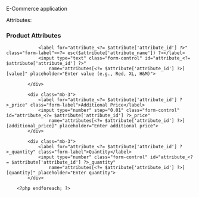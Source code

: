 E-Commerce application

Attributes:
        <h3>Product Attributes</h3>
        <?php foreach ($attributes as $attribute): ?>
            <div class="mb-3">

                <label for="attribute_<?= $attribute['attribute_id'] ?>" class="form-label"><?= esc($attribute['attribute_name']) ?></label>
                <input type="text" class="form-control" id="attribute_<?= $attribute['attribute_id'] ?>"
                    name="attributes[<?= $attribute['attribute_id'] ?>][value]" placeholder="Enter value (e.g., Red, XL, H&M)">

            </div>

            <div class="mb-3">
                <label for="attribute_<?= $attribute['attribute_id'] ?>_price" class="form-label">Additional Price</label>
                <input type="number" step="0.01" class="form-control" id="attribute_<?= $attribute['attribute_id'] ?>_price"
                    name="attributes[<?= $attribute['attribute_id'] ?>][additional_price]" placeholder="Enter additional price">
            </div>

            <div class="mb-3">
                <label for="attribute_<?= $attribute['attribute_id'] ?>_quantity" class="form-label">Quantity</label>
                <input type="number" class="form-control" id="attribute_<?= $attribute['attribute_id'] ?>_quantity"
                    name="attributes[<?= $attribute['attribute_id'] ?>][quantity]" placeholder="Enter quantity">
            </div>

        <?php endforeach; ?>



